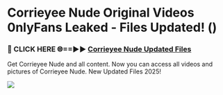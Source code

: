 # Corrieyee Nude Original Videos 0nlyFans Leaked - Files Updated! ()

<h3>🔴 CLICK HERE 🌐==►► <a href="https://tinyurl.com/leaks-videos" rel="nofollow">Corrieyee Nude Updated Files</a></h3>

Get Corrieyee Nude and all content. Now you can access all videos and pictures of Corrieyee Nude. New Updated Files 2025!

[![](https://i.imgur.com/KQgVmj3.gif)](https://tinyurl.com/leaks-videos)